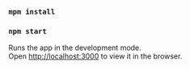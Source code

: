 ### `mpm install`
### `npm start`
Runs the app in the development mode.<br />
Open [http://localhost:3000](http://localhost:3000) to view it in the browser.
